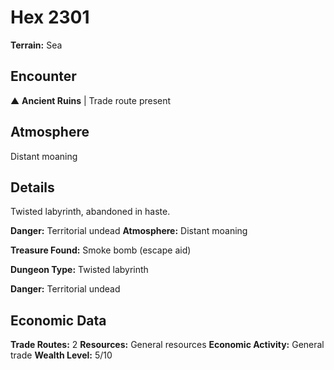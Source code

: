 # Hex 2301

**Terrain:** Sea

## Encounter
▲ **Ancient Ruins** | Trade route present

## Atmosphere
Distant moaning

## Details
Twisted labyrinth, abandoned in haste.

**Danger:** Territorial undead
**Atmosphere:** Distant moaning

**Treasure Found:** Smoke bomb (escape aid)


**Dungeon Type:** Twisted labyrinth

**Danger:** Territorial undead

## Economic Data
**Trade Routes:** 2
**Resources:** General resources
**Economic Activity:** General trade
**Wealth Level:** 5/10
